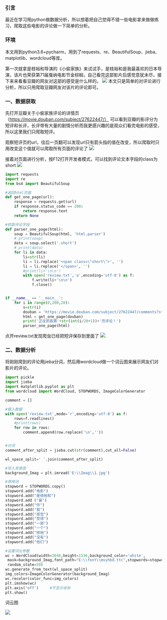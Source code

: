 ### 引言
最近在学习用python做数据分析，所以想着把自己觉得不错一些电影拿来做做练习，爬取这些电影的评论做一下简单的分析。

### 环境
本文用到python3.6+pycharm，用到了requests、re、BeautifulSoup、jieba、matplotlib、wordcloud等库。



第一次就拿是枝裕和导演的《小偷家族》来试试手，是枝裕和是我最喜欢的日本导演，该片也荣获第71届戛纳电影节金棕榈，自己看完这部影片后感觉意犹未尽，接下来来看看豆瓣的网友对这部的感受是什么样的。
![](https://github.com/hzy-xiaoyuzhou/imag/blob/master/Shoplifters_image/1.png?raw=true)
本文只是简单的对评论进行分析，所以只用爬取豆瓣网友对该片的评论即可。

### 一、数据获取
先打开豆瓣关于小偷家族评论的详情页（https://movie.douban.com/subject/27622447/）
可以看到豆瓣的影评分为短评和长评，长评带有大量的剧情分析而我更感兴趣的是观众们看完电影的感受，所以这里我们只爬取短评。


观察短评页的url，往后一页翻可以发现url只有箭头指的值在改变，所以爬取时只用改变这个值就可以爬取所有页面的评论了
![](https://github.com/hzy-xiaoyuzhou/imag/blob/master/Shoplifters_image/2.png?raw=true)



接着对页面进行分析，按F12打开开发者模式，可以找到评论文本字段的class为short
![](https://github.com/hzy-xiaoyuzhou/imag/blob/master/Shoplifters_image/3.png?raw=true)

```python
import requests
import re
from bs4 import BeautifulSoup

#返回html页面
def get_one_page(url):
    response = requests.get(url)
    if response.status_code == 200:
        return response.text
    return None

#抓取评论字段
def parser_one_page(html):
    soup = BeautifulSoup(html, 'html.parser')
    # print(soup)
    data = soup.select('.short')
    # print(data)
    for li in data:
        li=str(li)
        li = li.replace('<span class=\"short\">', '')
        li = li.replace('</span>', '')
        #print(li+'\n\n')
        with open('review.txt','a',encoding='utf-8') as f:
            f.write(li+'\n\n')
            f.close()


if __name__ == '__main__':
    for i in range(0,200,20):
        s=str(i)
        douban = 'https://movie.douban.com/subject/27622447/comments?start='+s+'&limit=20&sort=new_score&status=P'
        html = get_one_page(douban)
        print('正在抓取第'+str(int(i/20+1))+'页评论！')
        parser_one_page(html)


```

点开review.txt发现爬虫已经把短评保存到里面了
![](https://github.com/hzy-xiaoyuzhou/imag/blob/master/Shoplifters_image/4.png?raw=true)

### 二、数据分析
将刚刚爬到的评论用jieba分词，然后用wordcloud做一个词云图来展示网友们对影片的评论。
```python
import pickle
import jieba
import matplotlib.pyplot as plt
from wordcloud import WordCloud, STOPWORDS, ImageColorGenerator

comment = []

#载入数据
with open('review.txt',mode='r',encoding='utf-8') as f:
    rows=f.readlines()
    #print(rows)
    for row in rows:
        comment.append(row.replace('\n',''))


#分词
comment_after_split = jieba.cut(str(comment),cut_all=False)

wl_space_split=' '.join(comment_after_split)

#导入背景图
background_Imag = plt.imread('E:\\Imag\\1.jpg')

#停用词
stopword = STOPWORDS.copy()
stopword.add("电影")
stopword.add("是枝裕和")
stopword.add ("最")
stopword.add("你")
stopword.add("我")
stopword.add("感觉")
stopword.add("觉得")
stopword.add("一部")
stopword.add("一个")
stopword.add("枝裕")
stopword.add("没有")
stopword.add("他们")

#设置词云参数
wc = WordCloud(width=2048,height=1536,background_color='white',
 mask=background_Imag,font_path="E:\\font\\msyhbd.ttc",stopwords=stopword,max_font_size=400,
 random_state=50)
wc.generate_from_text(wl_space_split)
img_colors=ImageColorGenerator(background_Imag)
wc.recolor(color_func=img_colors)
plt.imshow(wc)
plt.axis('off')     #不显示坐标
plt.show()
```
词云图

![](https://github.com/hzy-xiaoyuzhou/imag/blob/master/Shoplifters_image/%E5%B0%8F%E5%81%B7%E5%AE%B6%E6%97%8F.png?raw=true)

